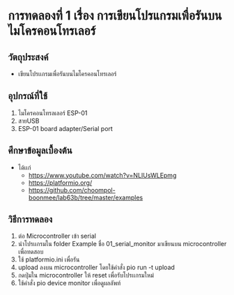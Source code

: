 # การทดลองที่ 1 เรื่อง การเขียนโปรแกรมเพื่อรันบนไมโครคอนโทรเลอร์

## วัตถุประสงค์
* เขียนโปรเเกรมเพื่อรันบนไมโครคอนโทรเลอร์

## อุปกรณ์ที่ใช้
1. ไมโครคอนโทรลเลอร์ ESP-01
2. สายUSB
3. ESP-01 board adapter/Serial port

## ศึกษาข้อมูลเบื้องต้น
* ได้เเก่
  * https://www.youtube.com/watch?v=NLIUsWLEpmg
  * https://platformio.org/
  * https://github.com/choompol-boonmee/lab63b/tree/master/examples

## วิธีการทดลอง
1. ต่อ Microcontroller เข้า serial
2. นำโปรเเกรมใน folder Example ชื่อ 01_serial_monitor มาเขียนบน microcontroller เพื่อทดสอบ
3. ใช้ platformio.ini เพื่อรัน
4. upload ลงบน microcontroller โดยใช้คำสั่ง pio run -t upload
5. กดปุ่มใน microcontroller ให้ reset เพื่อรับโปรเเกรมใหม่
6. ใช้คำสั่ง pio device monitor เพื่อดูผลลัพท์
